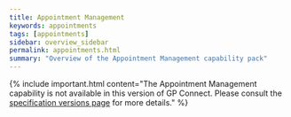 ```yaml
---
title: Appointment Management
keywords: appointments
tags: [appointments]
sidebar: overview_sidebar
permalink: appointments.html
summary: "Overview of the Appointment Management capability pack"
---
```


{% include important.html content="The Appointment Management capability is not available in this version of GP Connect. Please consult the [specification versions page](https://developer.nhs.uk/gp-connect-specification-versions/) for more details." %}
